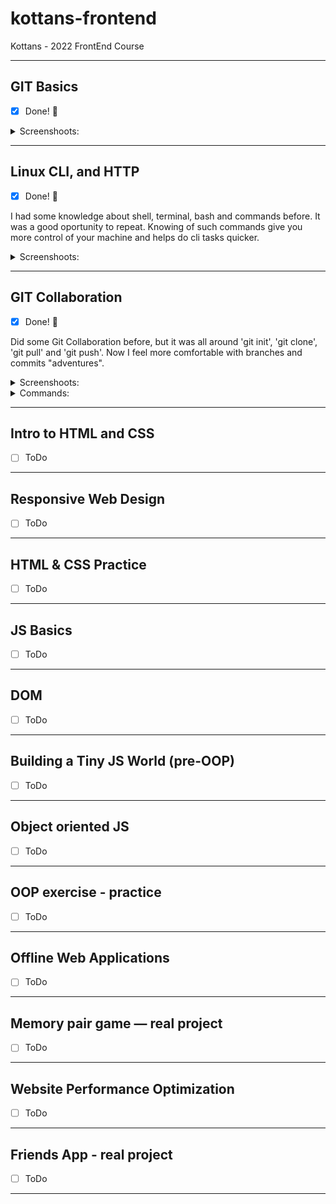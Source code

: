 # kottans-frontend

Kottans - 2022 FrontEnd Course  

---

## GIT Basics

- [x] Done! :tada:

<details>

<summary>Screenshoots:</summary>

- screen 1 Coursera:
![screen 1 - ](task_git_collaboration/git-collaboration2.jpg)

- screen 2 Corsera:
![screen 2 - ](task_git_collaboration/git-collaboration3.jpg)

- screen 3 Udacity:
![screen 5 - ](task_git_collaboration/git-collaboration6.jpg)

</details>

---

## Linux CLI, and HTTP

- [x] Done! :tada:

I had some knowledge about shell, terminal, bash and commands before. It was a good oportunity to repeat.
Knowing of such commands give you more control of your machine and helps do cli tasks quicker.

<details>

<summary>Screenshoots:</summary>

- screen for Quiz 1:
![screen 1 - ](task_linux_cli/linux-cli-http1.jpg)

- screen for Quiz 2:
![screen 2 - ](task_linux_cli/linux-cli-http2.jpg)

- screen for Quiz 3:
![screen 3 - ](task_linux_cli/linux-cli-http3.jpg)

- screen for Quiz 4:
![screen 4 - ](task_linux_cli/linux-cli-http4.jpg)

</details>

---
## GIT Collaboration

- [x] Done! :tada:

Did some Git Collaboration before, but it was all around 'git init', 'git clone', 'git pull' and 'git push'. Now I feel more comfortable with branches and commits "adventures".

<details>

<summary>Screenshoots:</summary>

- screen 1 Coursera:
![screen 1 - ]()

- screen 2 Coursera:
![screen 2 - ]()

- screen 3:
![screen 3 - ](task_git_collaboration/git-collaboration4.jpg)

- screen 4:
![screen 4 - ](task_git_collaboration/git-collaboration5.jpg)

</details>

<details>

<summary>Commands:</summary>
git remote -v
<br>
git remote show origin
<br>
git branch -r
</details>

---

## Intro to HTML and CSS

- [ ] ToDo

---

## Responsive Web Design

- [ ] ToDo

---

## HTML & CSS Practice

- [ ] ToDo

---

## JS Basics

- [ ] ToDo

---

## DOM

- [ ] ToDo

---

## Building a Tiny JS World (pre-OOP)

- [ ] ToDo

---

## Object oriented JS

- [ ] ToDo

---

## OOP exercise - practice

- [ ] ToDo

---

## Offline Web Applications

- [ ] ToDo

---

## Memory pair game — real project

- [ ] ToDo

---

## Website Performance Optimization

- [ ] ToDo

---

## Friends App - real project

- [ ] ToDo

---

